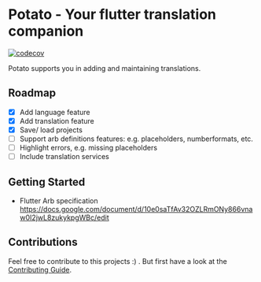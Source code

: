 # Potato - Your flutter translation companion

[![codecov](https://codecov.io/gh/Tobivaria/potato/branch/main/graph/badge.svg?token=4SDV41B667)](https://codecov.io/gh/Tobivaria/potato)

Potato supports you in adding and maintaining translations.

## Roadmap

- [x] Add language feature
- [x] Add translation feature
- [x] Save/ load projects
- [ ] Support arb definitions features: e.g. placeholders, numberformats, etc.
- [ ] Highlight errors, e.g. missing placeholders
- [ ] Include translation services

## Getting Started

- Flutter Arb specification https://docs.google.com/document/d/10e0saTfAv32OZLRmONy866vnaw0I2jwL8zukykpgWBc/edit

## Contributions

Feel free to contribute to this projects :) . But first have a look at the
[Contributing Guide](CONTRIBUTING.md).
